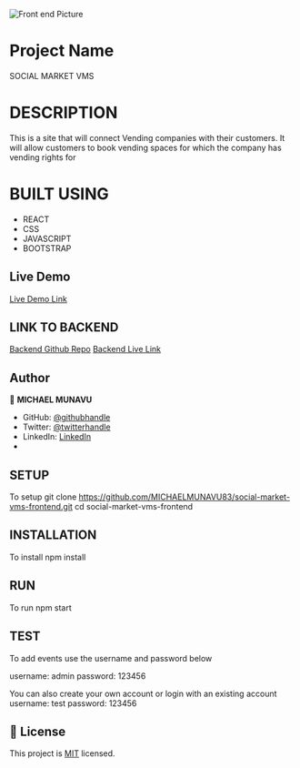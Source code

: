 
![Front end Picture](https://user-images.githubusercontent.com/86654131/206749689-f10d14e2-e320-4877-8274-1820dc6cd323.png)



# Project Name

SOCIAL MARKET VMS

# DESCRIPTION

This is a site that will connect Vending companies with their customers. It will allow customers to book vending spaces for which the company has vending rights for

# BUILT USING

- REACT
- CSS
- JAVASCRIPT
- BOOTSTRAP


## Live Demo

[Live Demo Link](https://social-market-vms.netlify.app/)

## LINK TO BACKEND

[Backend Github Repo](https://github.com/MICHAELMUNAVU83/social-market-vms-backend)
[Backend Live Link](https://social-market-vms-backend.herokuapp.com/)

## Author

👤 **MICHAEL MUNAVU**

- GitHub: [@githubhandle](https://github.com/MICHAELMUNAVU83)
- Twitter: [@twitterhandle](https://twitter.com/MunavuMichael)
- LinkedIn: [LinkedIn](https://www.linkedin.com/in/michael-munavu-78703a218/)
-

## SETUP

To setup git clone https://github.com/MICHAELMUNAVU83/social-market-vms-frontend.git
cd social-market-vms-frontend

## INSTALLATION

To install npm install

## RUN

To run npm start

## TEST

To add events use the username and password below

username: admin
password: 123456

You can also create your own account or login with an existing account
username: test
password: 123456

## 📝 License

This project is [MIT](./MIT.md) licensed.
